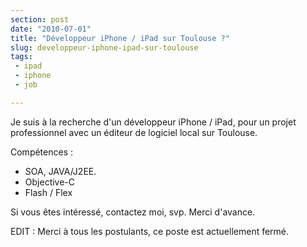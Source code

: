 ```yaml
---
section: post
date: "2010-07-01"
title: "Développeur iPhone / iPad sur Toulouse ?"
slug: developpeur-iphone-ipad-sur-toulouse
tags:
 - ipad
 - iphone
 - job

---
```


Je suis à la recherche d'un développeur iPhone / iPad, pour un projet professionnel avec un éditeur de logiciel local sur Toulouse.

Compétences :
	
  * SOA, JAVA/J2EE.
  * Objective-C
  * Flash / Flex

Si vous êtes intéressé, contactez moi, svp.
Merci d'avance.

EDIT : Merci à tous les postulants, ce poste est actuellement fermé.

